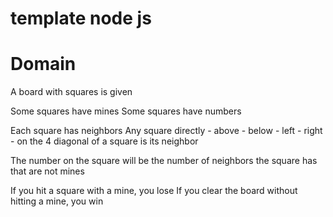 # template node js

# Domain

A board with squares is given

Some squares have mines
Some squares have numbers

Each square has neighbors
Any square directly - above - below - left - right - on the 4 diagonal
of a square is its neighbor

The number on the square will be the number of neighbors the square has that are not mines

If you hit a square with a mine, you lose
If you clear the board without hitting a mine, you win
